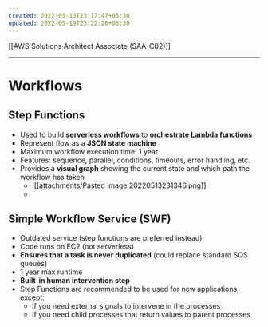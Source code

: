 ```yaml
---
created: 2022-05-13T23:17:47+05:30
updated: 2022-05-19T23:22:26+05:30
---
```

[[AWS Solutions Architect Associate (SAA-C02)]]

---
# Workflows

## Step Functions
- Used to build **serverless workflows** to **orchestrate Lambda functions**
- Represent flow as a **JSON state machine**
- Maximum workflow execution time: 1 year
- Features: sequence, parallel, conditions, timeouts, error handling, etc.
- Provides a **visual graph** showing the current state and which path the workflow has taken
	- ![[attachments/Pasted image 20220513231346.png]]
	- 

## Simple Workflow Service (SWF)
- Outdated service (step functions are preferred instead)
- Code runs on EC2 (not serverless)
- **Ensures that a task is never duplicated** (could replace standard SQS queues)
- 1 year max runtime
- **Built-in human intervention step**
- Step Functions are recommended to be used for new applications, except:
    -   If you need external signals to intervene in the processes
    -   If you need child processes that return values to parent processes